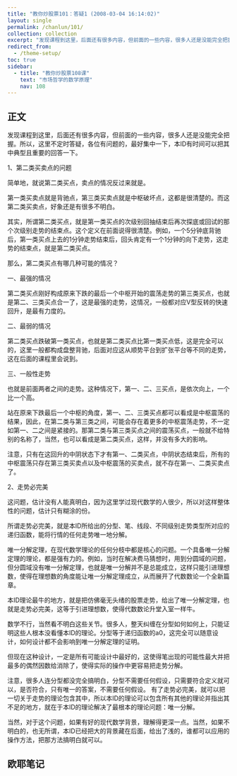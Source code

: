 ```yaml
---
title: "教你炒股票101：答疑1 (2008-03-04 16:14:02)"
layout: single
permalink: /chanlun/101/
collection: collection
excerpt: "发现课程到这里，后面还有很多内容，但前面的一些内容，很多人还是没能完全把握。所以，这里不定时答疑，各位有问题的，最好集中一下，本ID有时间可以把其中典型且重要的回答一下。"
redirect_from:
  - /theme-setup/
toc: true
sidebar:
  - title: "教你炒股票108课"
    text: "市场哲学的数学原理"
    nav: 108
---
```

## 正文

发现课程到这里，后面还有很多内容，但前面的一些内容，很多人还是没能完全把握。所以，这里不定时答疑，各位有问题的，最好集中一下，本ID有时间可以把其中典型且重要的回答一下。

1、第二类买卖点的问题

简单地，就说第二类买点，卖点的情况反过来就是。

第一类买卖点就是背驰点，第三类买卖点就是中枢破坏点，这都是很清楚的。而这第二类买卖点，好象还是有很多不明白。

其实，所谓第二类买点，就是第一类买点的次级别回抽结束后再次探底或回试的那个次级别走势的结束点。这个定义在前面说得很清楚。例如，一个5分钟底背驰后，第一类买点上去的1分钟走势结束后，回头肯定有一个1分钟的向下走势，这走势的结束点，就是第二类买点。

那么，第二类买点有哪几种可能的情况？

一、最强的情况

第二类买点刚好构成原来下跌的最后一个中枢开始的震荡走势的第三类买点，也就是第二、三类买点合一了，这是最强的走势，这情况，一般都对应V型反转的快速回升，是最有力度的。

二、最弱的情况

第二类买点跌破第一类买点，也就是第二类买点比第一类买点低，这是完全可以的，这里一般都构成盘整背驰，后面对应这从顺势平台到扩张平台等不同的走势，这在后面的课程里会说到。

三、一般性走势

也就是前面两者之间的走势。这种情况下，第一、二、三买点，是依次向上，一个比一个高。

站在原来下跌最后一个中枢的角度，第一、二、三类买点都可以看成是中枢震荡的结果，因此，在第二类与第三类之间，可能会存在着更多的中枢震荡走势，不一定如第一、二之间是紧接的。那第二类与第三类买点之间的震荡买点，一般就不给特别的名称了，当然，也可以看成是第二类买点，这样，并没有多大的影响。

注意，只有在这回升的中阴状态下才有第一、二类买点，中阴状态结束后，所有的中枢震荡只存在第三类买卖点以及中枢震荡的买卖点，就不存在第一、二类买卖点了。

2、走势必完美

这问题，估计没有人能真明白，因为这里学过现代数学的人很少，所以对这样整体性的问题，估计只有糊涂的份。

所谓走势必完美，就是本ID所给出的分型、笔、线段、不同级别走势类型所对应的递归函数，能将行情的任何走势唯一地分解。

唯一分解定理，在现代数学理论的任何分枝中都是核心的问题。一个具备唯一分解定理的理论，都是强有力的。例如，当时在解决费马猜想时，用到分圆域的问题，但分圆域没有唯一分解定理，也就是唯一分解并不是总能成立，这样只能引进理想数，使得在理想数的角度能让唯一分解定理成立，从而展开了代数数论一个全新篇章。

本ID理论最牛的地方，就是把仿佛毫无头绪的股票走势，给出了唯一分解定理，也就是走势必完美，这等于引进理想数，使得代数数论升堂入室一样牛。

数学不行，当然看不明白这些关节。很多人，整天纠缠在分型如何如何上，只能证明这些人根本没看懂本ID的理论。分型等于递归函数的a0，这完全可以随意设计，如何设计都不会影响到唯一分解定理的证明。

但现在这种设计，一定是所有可能设计中最好的，这使得笔出现的可能性最大并把最多的偶然因数给消除了，使得实际的操作中更容易把走势分解。

注意，很多人连分型都没完全搞明白，分型不需要任何假设，只需要符合定义就可以，是否符合，只有唯一的答案，不需要任何假设。
有了走势必完美，就可以把一切关于走势的理论包含其中，所以本ID的理论可以包含所有其他的理论并指出其不足的地方，就在于本ID的理论解决了最根本的理论问题：唯一分解。

当然，对于这个问题，如果有好的现代数学背景，理解得更深一点。当然，如果不明白的，也无所谓，本ID已经把大的背景藏在后面，给出了浅的，谁都可以应用的操作方法，把那方法搞明白就可以。

## 欧耶笔记